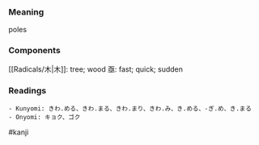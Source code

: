 ### Meaning

poles

### Components

[[Radicals/木|木]]: tree; wood 亟: fast; quick; sudden

### Readings

```
- Kunyomi: きわ.める、きわ.まる、きわ.まり、きわ.み、き.める、-ぎ.め、き.まる
- Onyomi: キョク、ゴク
```

#kanji
